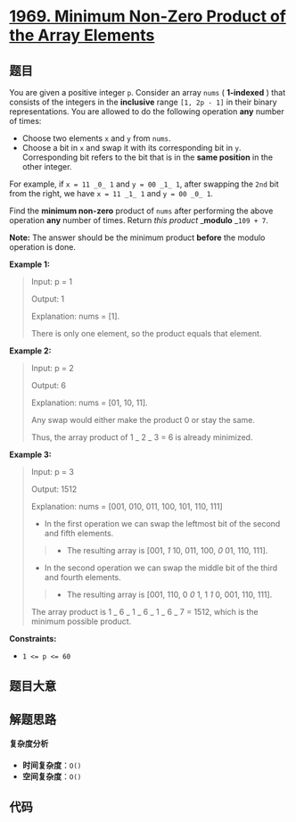 # [1969. Minimum Non-Zero Product of the Array Elements](https://leetcode.com/problems/minimum-non-zero-product-of-the-array-elements/)

## 题目

You are given a positive integer `p`. Consider an array `nums` ( **1-indexed**
) that consists of the integers in the **inclusive** range `[1, 2p - 1]` in
their binary representations. You are allowed to do the following operation
**any** number of times:

- Choose two elements `x` and `y` from `nums`.
- Choose a bit in `x` and swap it with its corresponding bit in `y`. Corresponding bit refers to the bit that is in the **same position** in the other integer.

For example, if `x = 11 _0_ 1` and `y = 00 _1_ 1`, after swapping the `2nd`
bit from the right, we have `x = 11 _1_ 1` and `y = 00 _0_ 1`.

Find the **minimum non-zero** product of `nums` after performing the above
operation **any** number of times. Return _this product_ _**modulo** _`109 +
7`.

**Note:** The answer should be the minimum product **before** the modulo
operation is done.

**Example 1:**

> Input: p = 1
>
> Output: 1
>
> Explanation: nums = [1].
>
> There is only one element, so the product equals that element.

**Example 2:**

> Input: p = 2
>
> Output: 6
>
> Explanation: nums = [01, 10, 11].
>
> Any swap would either make the product 0 or stay the same.
>
> Thus, the array product of 1 _ 2 _ 3 = 6 is already minimized.

**Example 3:**

> Input: p = 3
>
> Output: 1512
>
> Explanation: nums = [001, 010, 011, 100, 101, 110, 111]
>
> - In the first operation we can swap the leftmost bit of the second and fifth elements.
>
> > - The resulting array is [001, _1_ 10, 011, 100, _0_ 01, 110, 111].
>
> - In the second operation we can swap the middle bit of the third and fourth elements.
>
> > - The resulting array is [001, 110, 0 _0_ 1, 1 _1_ 0, 001, 110, 111].
>
> The array product is 1 _ 6 _ 1 _ 6 _ 1 _ 6 _ 7 = 1512, which is the minimum possible product.

**Constraints:**

- `1 <= p <= 60`

## 题目大意

## 解题思路

#### 复杂度分析

- **时间复杂度**：`O()`
- **空间复杂度**：`O()`

## 代码

```javascript

```
